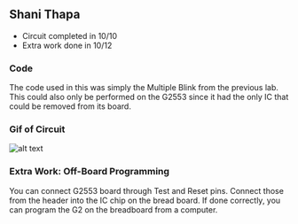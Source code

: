 ## Shani Thapa
* Circuit completed in 10/10
* Extra work done in 10/12

### Code
The code used in this was simply the Multiple Blink from the previous lab. This could also only be performed on the G2553 since it had the only IC that could be removed from its board. 

### Gif of Circuit
![alt text](https://github.com/RU09342/lab-2-blinking-leds-thapashani6/tree/master/Off_Board%20Blink/MSP430G2553/Assest/OBB.gif) 

### Extra Work: Off-Board Programming
You can connect G2553 board through Test and Reset pins. Connect those from the header into the IC chip on the bread board. If done correctly, you can program the G2 on the breadboard from a computer.  